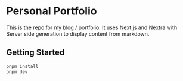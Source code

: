 # Personal Portfolio

This is the repo for my blog / portfolio. It uses Next js and Nextra with Server side generation to display content from markdown.

## Getting Started

```bash
pnpm install
pnpm dev
```
